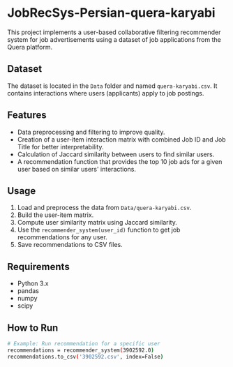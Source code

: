 # JobRecSys-Persian-quera-karyabi

This project implements a user-based collaborative filtering recommender system for job advertisements using a dataset of job applications from the Quera platform.

## Dataset

The dataset is located in the `Data` folder and named `quera-karyabi.csv`. It contains interactions where users (applicants) apply to job postings.

## Features

- Data preprocessing and filtering to improve quality.
- Creation of a user-item interaction matrix with combined Job ID and Job Title for better interpretability.
- Calculation of Jaccard similarity between users to find similar users.
- A recommendation function that provides the top 10 job ads for a given user based on similar users' interactions.

## Usage

1. Load and preprocess the data from `Data/quera-karyabi.csv`.
2. Build the user-item matrix.
3. Compute user similarity matrix using Jaccard similarity.
4. Use the `recommender_system(user_id)` function to get job recommendations for any user.
5. Save recommendations to CSV files.

## Requirements

- Python 3.x
- pandas
- numpy
- scipy

## How to Run

```bash
# Example: Run recommendation for a specific user
recommendations = recommender_system(3902592.0)
recommendations.to_csv('3902592.csv', index=False)
